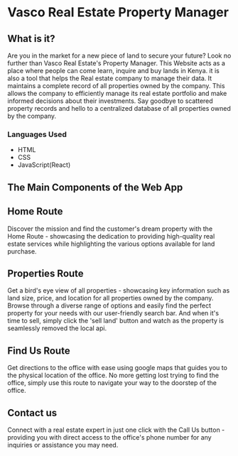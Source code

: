 # Vasco Real Estate Property Manager

## What is it?

Are you in the market for a new piece of land to secure your future? Look no further than Vasco Real Estate's Property Manager.
This Website acts as a place where people can come learn, inquire and buy lands in Kenya.
it is also a tool that helps the Real estate company to manage their data. It maintains a complete record of all properties owned by the company. This allows the company to efficiently manage its real estate portfolio and make informed decisions about their investments.
Say goodbye to scattered property records and hello to a centralized database of all properties owned by the company.

### Languages Used

- HTML
- CSS
- JavaScript(React)

## The Main Components of the Web App

## Home Route
Discover the mission and find the customer's dream property with the Home Route - showcasing the dedication to providing high-quality real estate services while highlighting the various options available for land purchase.

## Properties Route
Get a bird's eye view of all properties - showcasing key information such as land size, price, and location for all properties owned by the company. Browse through a diverse range of options and easily find the perfect property for your needs with our user-friendly search bar. And when it's time to sell, simply click the 'sell land' button and watch as the property is seamlessly removed the local api.

## Find Us Route
Get directions to the office with ease using google maps that guides you to the physical location of the office. 
No more getting lost trying to find the office, simply use this route to navigate your way to the doorstep of the office.

## Contact us
Connect with a real estate expert in just one click with the Call Us button - 
providing you with direct access to the office's phone number for any inquiries or assistance you may need.

